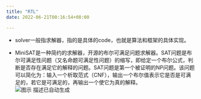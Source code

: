 ```yaml
---
title: "RTL"
date: 2022-06-21T00:16:54+08:00

---
```


-   solver一般指求解器，指的是具体的code，也就是算法和框架的具体实现。

-   MiniSAT是一种简约的求解器，开源的布尔可满足问题求解器。SAT问题是布尔可满足性问题（又名命题可满足性问题）的缩写，即给定一个布尔公式，判断是否存在满足它的解释的问题。SAT问题是第一个被证明的NP问题。该问题可以简化为：输入一个析取范式（CNF），输出一个布尔值表示它是否是可满足的，若它是可满足的，再输出一个使它为真的解释。
    ![图示 描述已自动生成](https://cdn.jsdelivr.net/gh/smitwiki/smitwiki@master/static/media/11.png)
